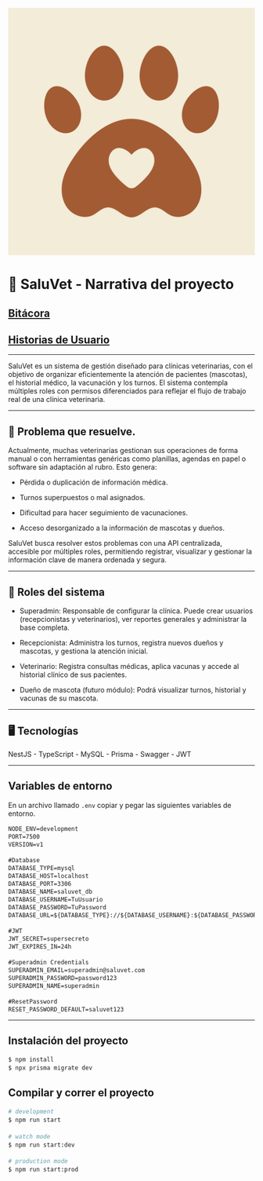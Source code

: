 ![SaluVet](./assets/pic.jpg)

# 🐾 SaluVet - Narrativa del proyecto

## [Bitácora](/docs/bitacora.md)
## [Historias de Usuario](/docs/user-stories.md)

---

SaluVet es un sistema de gestión diseñado para clínicas veterinarias, con el objetivo de organizar eficientemente la atención de pacientes (mascotas), el historial médico, la vacunación y los turnos. El sistema contempla múltiples roles con permisos diferenciados para reflejar el flujo de trabajo real de una clínica veterinaria.

---

## 🎯 Problema que resuelve.
Actualmente, muchas veterinarias gestionan sus operaciones de forma manual o con herramientas genéricas como planillas, agendas en papel o software sin adaptación al rubro. Esto genera:

* Pérdida o duplicación de información médica.

* Turnos superpuestos o mal asignados.

* Dificultad para hacer seguimiento de vacunaciones.

* Acceso desorganizado a la información de mascotas y dueños.

SaluVet busca resolver estos problemas con una API centralizada, accesible por múltiples roles, permitiendo registrar, visualizar y gestionar la información clave de manera ordenada y segura.

---

## 👥 Roles del sistema
* Superadmin: Responsable de configurar la clínica. Puede crear usuarios (recepcionistas y veterinarios), ver reportes generales y administrar la base completa.

* Recepcionista: Administra los turnos, registra nuevos dueños y mascotas, y gestiona la atención inicial.

* Veterinario: Registra consultas médicas, aplica vacunas y accede al historial clínico de sus pacientes.

* Dueño de mascota (futuro módulo): Podrá visualizar turnos, historial y vacunas de su mascota.

---

## 🖥️ Tecnologías

NestJS - TypeScript - MySQL - Prisma - Swagger - JWT

---

## Variables de entorno

En un archivo llamado ``.env`` copiar y pegar las siguientes variables de entorno.
```
NODE_ENV=development
PORT=7500
VERSION=v1

#Database
DATABASE_TYPE=mysql
DATABASE_HOST=localhost
DATABASE_PORT=3306
DATABASE_NAME=saluvet_db
DATABASE_USERNAME=TuUsuario
DATABASE_PASSWORD=TuPassword
DATABASE_URL=${DATABASE_TYPE}://${DATABASE_USERNAME}:${DATABASE_PASSWORD}@${DATABASE_HOST}:${DATABASE_PORT}/${DATABASE_NAME}

#JWT
JWT_SECRET=supersecreto
JWT_EXPIRES_IN=24h

#Superadmin Credentials
SUPERADMIN_EMAIL=superadmin@saluvet.com
SUPERADMIN_PASSWORD=password123
SUPERADMIN_NAME=superadmin

#ResetPassword
RESET_PASSWORD_DEFAULT=saluvet123

```

---

## Instalación del proyecto

```bash
$ npm install
$ npx prisma migrate dev
```

## Compilar y correr el proyecto

```bash
# development
$ npm run start

# watch mode
$ npm run start:dev

# production mode
$ npm run start:prod
```

